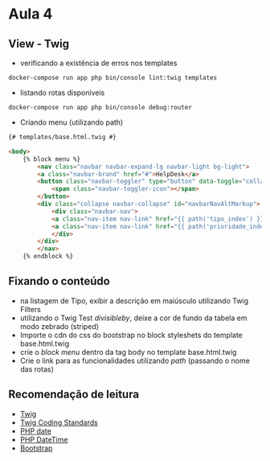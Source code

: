 # Aula 4

## View - Twig

- verificando a existência de erros nos templates
```
docker-compose run app php bin/console lint:twig templates
```

- listando rotas disponíveis
```
docker-compose run app php bin/console debug:router
```

- Criando menu (utilizando path)
~~~html
{# templates/base.html.twig #}

<body>
    {% block menu %}
        <nav class="navbar navbar-expand-lg navbar-light bg-light">
        <a class="navbar-brand" href="#">HelpDesk</a>
        <button class="navbar-toggler" type="button" data-toggle="collapse" data-target="#navbarNavAltMarkup" aria-controls="navbarNavAltMarkup" aria-expanded="false" aria-label="Toggle navigation">
            <span class="navbar-toggler-icon"></span>
        </button>
        <div class="collapse navbar-collapse" id="navbarNavAltMarkup">
            <div class="navbar-nav">
            <a class="nav-item nav-link" href="{{ path('tipo_index') }}">Tipo</a>
            <a class="nav-item nav-link" href="{{ path('prioridade_index') }}">Prioridade</a>
            </div>
        </div>
        </nav>
    {% endblock %}
~~~

## Fixando o conteúdo
- na listagem de Tipo, exibir a descrição em maiúsculo utilizando Twig Filters
- utilizando o Twig Test _divisibleby_, deixe a cor de fundo da tabela em modo zebrado (striped)
- Importe o cdn do css do bootstrap no block styleshets do template base.html.twig
- crie o _block menu_ dentro da tag body no template base.html.twig
- Crie o link para as funcionalidades utilizando _path_ (passando o nome das rotas)

## Recomendação de leitura
- [Twig](https://twig.symfony.com/)
- [Twig Coding Standards](https://twig.symfony.com/doc/2.x/coding_standards.html)
- [PHP date](http://php.net/manual/en/function.date.php)
- [PHP DateTime](http://php.net/manual/en/class.datetime.php)
- [Bootstrap](http://getbootstrap.com/)